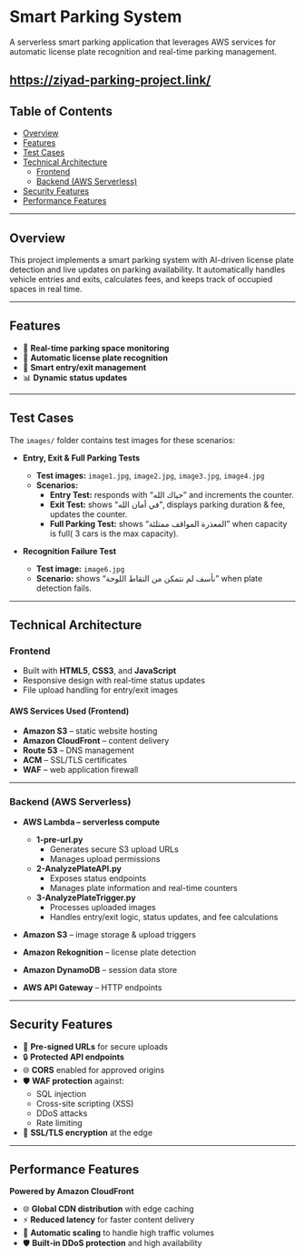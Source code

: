 # Smart Parking System

A serverless smart parking application that leverages AWS services for automatic license plate recognition and real-time parking management.

https://ziyad-parking-project.link/
---

## Table of Contents

- [Overview](#overview)  
- [Features](#features)  
- [Test Cases](#test-cases)  
- [Technical Architecture](#technical-architecture)  
  - [Frontend](#frontend)  
  - [Backend (AWS Serverless)](#backend-aws-serverless)  
- [Security Features](#security-features)  
- [Performance Features](#performance-features)  

---

## Overview

This project implements a smart parking system with AI-driven license plate detection and live updates on parking availability. It automatically handles vehicle entries and exits, calculates fees, and keeps track of occupied spaces in real time.

---

## Features

- 🎯 **Real-time parking space monitoring**  
- 📸 **Automatic license plate recognition**  
- 🔄 **Smart entry/exit management**  
- 📊 **Dynamic status updates**  

---

## Test Cases

The `images/` folder contains test images for these scenarios:

- **Entry, Exit & Full Parking Tests**  
  - **Test images:** `image1.jpg`, `image2.jpg`, `image3.jpg`, `image4.jpg`  
  - **Scenarios:**  
    - **Entry Test:** responds with “حياك الله” and increments the counter.  
    - **Exit Test:** shows “في أمان الله”, displays parking duration & fee, updates the counter.  
    - **Full Parking Test:** shows “المعذرة المواقف ممتلئة” when capacity is full( 3 cars is the max capacity).

- **Recognition Failure Test**  
  - **Test image:** `image6.jpg`  
  - **Scenario:** shows “نأسف لم نتمكن من التقاط اللوحة” when plate detection fails.

---

## Technical Architecture

### Frontend

- Built with **HTML5**, **CSS3**, and **JavaScript**  
- Responsive design with real-time status updates  
- File upload handling for entry/exit images  

#### AWS Services Used (Frontend)

- **Amazon S3** – static website hosting  
- **Amazon CloudFront** – content delivery  
- **Route 53** – DNS management  
- **ACM** – SSL/TLS certificates  
- **WAF** – web application firewall  

---

### Backend (AWS Serverless)

- **AWS Lambda – serverless compute**  
  - **1-pre-url.py**  
    - Generates secure S3 upload URLs  
    - Manages upload permissions  
  - **2-AnalyzePlateAPI.py**  
    - Exposes status endpoints  
    - Manages plate information and real-time counters  
  - **3-AnalyzePlateTrigger.py**  
    - Processes uploaded images  
    - Handles entry/exit logic, status updates, and fee calculations  

- **Amazon S3** – image storage & upload triggers  
- **Amazon Rekognition** – license plate detection  
- **Amazon DynamoDB** – session data store  
- **AWS API Gateway** – HTTP endpoints  

---

## Security Features

- 🔐 **Pre-signed URLs** for secure uploads  
- 🔒 **Protected API endpoints**  
- 🌐 **CORS** enabled for approved origins  
- 🛡️ **WAF protection** against:  
  - SQL injection  
  - Cross-site scripting (XSS)  
  - DDoS attacks  
  - Rate limiting  
- 🔏 **SSL/TLS encryption** at the edge  

---

## Performance Features

**Powered by Amazon CloudFront**

- 🌐 **Global CDN distribution** with edge caching  
- ⚡ **Reduced latency** for faster content delivery  
- 🔄 **Automatic scaling** to handle high traffic volumes  
- 🛡️ **Built‑in DDoS protection** and high availability  
  
